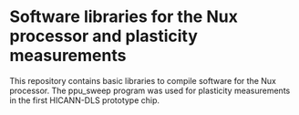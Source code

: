 Software libraries for the Nux processor and plasticity measurements
====================================================================

This repository contains basic libraries to compile software for the Nux
processor. The ppu_sweep program was used for plasticity measurements in the
first HICANN-DLS prototype chip.

